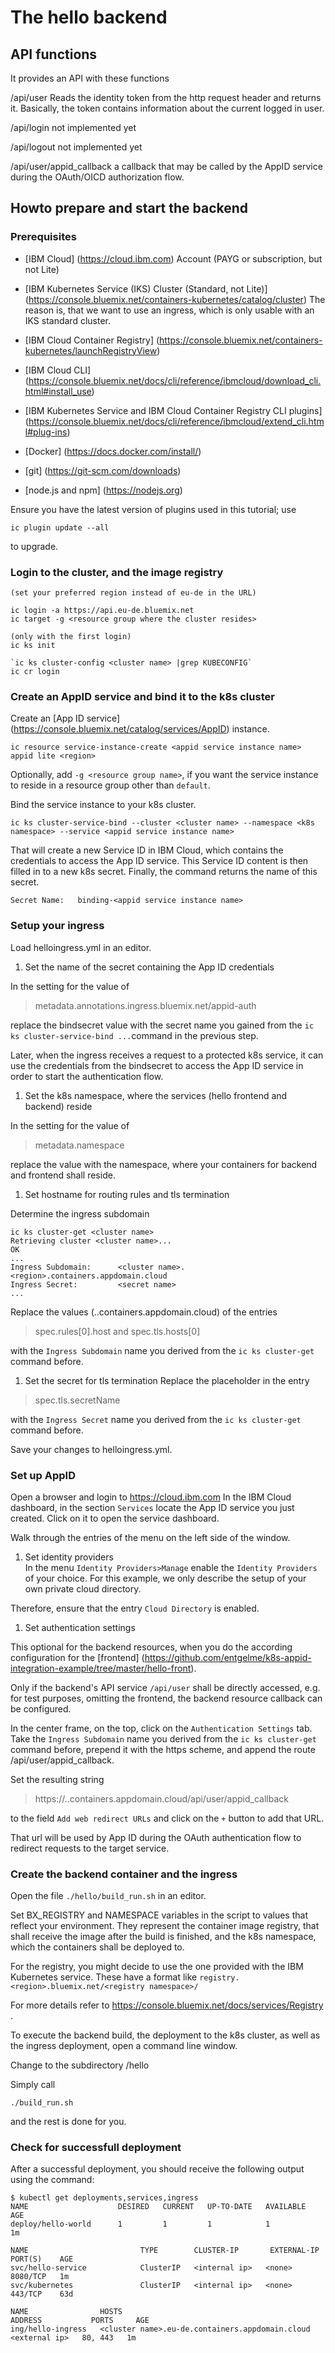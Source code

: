 # The hello backend

## API functions
It provides an API with these functions

/api/user
Reads the identity token from the http request header and returns it.
Basically, the token contains information about the current logged in user.

/api/login
not implemented yet

/api/logout
not implemented yet

/api/user/appid_callback
a callback that may be called by the AppID service during the OAuth/OICD authorization flow.

## Howto prepare and start the backend

### Prerequisites
* [IBM Cloud] (https://cloud.ibm.com) Account (PAYG or subscription, but not Lite)
* [IBM Kubernetes Service (IKS) Cluster (Standard, not Lite)] (https://console.bluemix.net/containers-kubernetes/catalog/cluster) 
The reason is, that we want to use an ingress, which is only usable with an IKS standard cluster. 

* [IBM Cloud Container Registry] (https://console.bluemix.net/containers-kubernetes/launchRegistryView)
* [IBM Cloud CLI] (https://console.bluemix.net/docs/cli/reference/ibmcloud/download_cli.html#install_use) 
* [IBM Kubernetes Service and IBM Cloud Container Registry CLI plugins] (https://console.bluemix.net/docs/cli/reference/ibmcloud/extend_cli.html#plug-ins)
* [Docker] (https://docs.docker.com/install/)
* [git] (https://git-scm.com/downloads)
* [node.js and npm] (https://nodejs.org)

Ensure you have the latest version of plugins used in this tutorial; use 

```script
ic plugin update --all 
```

to upgrade.

### Login to the cluster, and the image registry
```script
(set your preferred region instead of eu-de in the URL)

ic login -a https://api.eu-de.bluemix.net      
ic target -g <resource group where the cluster resides>

(only with the first login)
ic ks init              

`ic ks cluster-config <cluster name> |grep KUBECONFIG`
ic cr login
```

### Create an AppID service and bind it to the k8s cluster

Create an [App ID service] (https://console.bluemix.net/catalog/services/AppID) instance. 
```script
ic resource service-instance-create <appid service instance name> appid lite <region> 
```
Optionally, add `-g <resource group name>`, if you want the service instance to reside in a resource group other than `default`.

Bind the service instance to your k8s cluster.
```script
ic ks cluster-service-bind --cluster <cluster name> --namespace <k8s namespace> --service <appid service instance name>

```
That will create a new Service ID in IBM Cloud, which contains the credentials to access the App ID service. This Service ID content is then filled in to a new k8s secret. Finally, the command returns the name of this secret.

```script
Secret Name:   binding-<appid service instance name> 
```

### Setup your ingress 

Load helloingress.yml in an editor. 

1. Set the name of the secret containing the App ID credentials

In the setting for the value of 

> metadata.annotations.ingress.bluemix.net/appid-auth

replace the bindsecret value with the secret name you gained from the `ic ks cluster-service-bind ...`command in the previous step.

Later, when the ingress receives a request to a protected k8s service, it can use the credentials from the bindsecret to access the App ID service in order to start the authentication flow.

1. Set the k8s namespace, where the services (hello frontend and backend) reside

In the setting for the value of 

> metadata.namespace

replace the value with the namespace, where your containers for backend and frontend shall reside.


1. Set hostname for routing rules and tls termination 

Determine the ingress subdomain

```script
ic ks cluster-get <cluster name>
Retrieving cluster <cluster name>...
OK
...
Ingress Subdomain:      <cluster name>.<region>.containers.appdomain.cloud
Ingress Secret:         <secret name>   
...
```
Replace the values (<cluster name>.<region>.containers.appdomain.cloud) of the entries
> spec.rules[0].host
and
> spec.tls.hosts[0]

with the `Ingress Subdomain` name you derived from the `ic ks cluster-get` command before.

1. Set the secret for tls termination
Replace the placeholder in the entry 
> spec.tls.secretName

with the `Ingress Secret` name you derived from the `ic ks cluster-get` command before.



Save your changes to helloingress.yml.


### Set up AppID

Open a browser and login to https://cloud.ibm.com 
In the IBM Cloud dashboard, in the section `Services` locate the App ID service you just created. Click on it to open the service dashboard. 

Walk through the entries of the menu on the left side of the window.

1. Set identity providers  
In the menu `Identity Providers>Manage` enable the `Identity Providers` of your choice.
For this example, we only describe the setup of your own private cloud directory.

Therefore, ensure that the entry `Cloud Directory` is enabled.

1. Set authentication settings

This optional for the backend resources, when you do the according configuration for the [frontend] (https://github.com/entgelme/k8s-appid-integration-example/tree/master/hello-front).

Only if the backend's API service `/api/user` shall be directly accessed, e.g. for test purposes, omitting the frontend, the backend resource callback can be configured.

In the center frame, on the top, click on the `Authentication Settings` tab.
Take the `Ingress Subdomain` name you derived from the `ic ks cluster-get` command before, prepend it with the https scheme, and append the route /api/user/appid_callback. 

Set the resulting string 
> https://<cluster name>.<region>.containers.appdomain.cloud/api/user/appid_callback

to the field `Add web redirect URLs` and click on the `+` button to add that URL.

That url will be used by App ID during the OAuth authentication flow to redirect requests to the target service.

### Create the backend container and the ingress

Open the file `./hello/build_run.sh` in an editor.

Set BX_REGISTRY and NAMESPACE variables in the script to values that reflect your environment. They represent the container image registry, that shall receive the image after the build is finished, and the k8s namespace, which the containers shall be deployed to.

For the registry, you might decide to use the one provided with the IBM Kubernetes service. These have a format like `registry.<region>.bluemix.net/<registry namespace>/`

For more details refer to https://console.bluemix.net/docs/services/Registry .

To execute the backend build, the deployment to the k8s cluster, as well as the ingress deployment, open a command line window.

Change to the subdirectory /hello 

Simply call

```script
./build_run.sh
```
and the rest is done for you.

### Check for successfull deployment
After a successful deployment, you should receive the following output using the command:

```script
$ kubectl get deployments,services,ingress
NAME                    DESIRED   CURRENT   UP-TO-DATE   AVAILABLE   AGE
deploy/hello-world      1         1         1            1           1m

NAME                         TYPE        CLUSTER-IP       EXTERNAL-IP   PORT(S)    AGE
svc/hello-service            ClusterIP   <internal ip>   <none>        8080/TCP   1m
svc/kubernetes               ClusterIP   <internal ip>   <none>        443/TCP    63d

NAME                HOSTS                                             ADDRESS           PORTS     AGE
ing/hello-ingress   <cluster name>.eu-de.containers.appdomain.cloud   <external ip>   80, 443   1m
```

